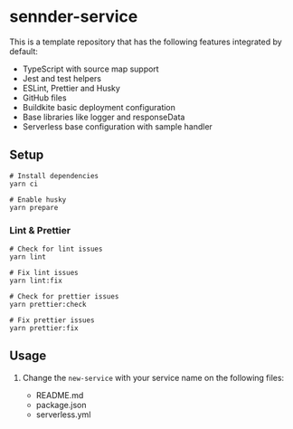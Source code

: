 # sennder-service

This is a template repository that has the following features integrated by
default:

- TypeScript with source map support
- Jest and test helpers
- ESLint, Prettier and Husky
- GitHub files
- Buildkite basic deployment configuration
- Base libraries like logger and responseData
- Serverless base configuration with sample handler

## Setup

```shell
# Install dependencies
yarn ci

# Enable husky
yarn prepare
```

### Lint & Prettier

```shell
# Check for lint issues
yarn lint

# Fix lint issues
yarn lint:fix

# Check for prettier issues
yarn prettier:check

# Fix prettier issues
yarn prettier:fix
```

## Usage

1. Change the `new-service` with your service name on the following files:

   - README.md
   - package.json
   - serverless.yml
